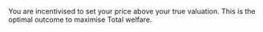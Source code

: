 You are incentivised to set your price above your true valuation. This is the optimal outcome to maximise Total welfare.
